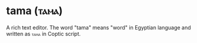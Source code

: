 # tama (ⲧⲁⲙⲁ)

A rich text editor. The word "tama" means "word" in Egyptian language and written as `ⲧⲁⲙⲁ` in Coptic script.

